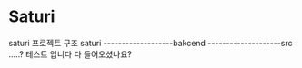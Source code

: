 # Saturi
saturi
프로젝트 구조
saturi
\-------------------bakcend
\--------------------src
.....?
테스트 입니다
다 들어오셨나요?

